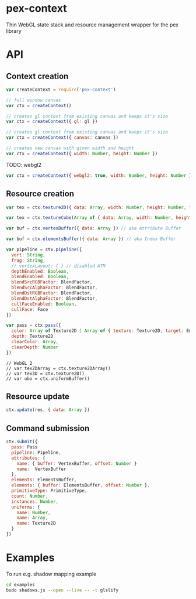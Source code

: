 # pex-context

Thin WebGL state stack and resource management wrapper for the pex library

# API

## Context creation

```javascript
var createContext = require('pex-context')

// full window canvas
var ctx = createContext()

// creates gl context from existing canvas and keeps it's size
var ctx = createContext({ gl: gl })

// creates gl context from existing canvas and keeps it's size
var ctx = createContext({ canvas: canvas })

// creates new canvas with given width and height
var ctx = createContext({ width: Number, height: Number })
```

TODO: webgl2
```javascript
var ctx = createContext({ webgl2: true, width: Number, height: Number })
```

## Resource creation

```javascript
var tex = ctx.texture2D({ data: Array, width: Number, height: Number, format: PixelFormat })

var tex = ctx.textureCube(Array of { data: Array, width: Number, height: Number, format: PixelFormat })

var buf = ctx.vertexBuffer({ data: Array }) // aka Attribute Buffer

var buf = ctx.elementsBuffer({ data: Array }) // aka Index Buffer

var pipeline = ctx.pipeline({
  vert: String,
  frag: String,
  // vertexLayout: { } // disabled ATM
  depthEnabled: Boolean,
  blendEnabled: Boolean,
  blendSrcRGBFactor: BlendFactor,
  blendSrcAlphaFactor: BlendFactor,
  blendDstRGBFactor: BlendFactor,
  blendDstAlphaFactor: BlendFactor,
  cullFaceEnabled: Boolean,
  cullFace: Face
})

var pass = ctx.pass({
  color: Array of Texture2D | Array of { texture: Texture2D, target: Enum }
  depth: Texture2D
  clearColor: Array,
  clearDepth: Number
})
```

```
// WebGL 2
// var tex2DArray = ctx.texture2DArray()
// var tex3D = ctx.texture2D()
// var ubo = ctx.uniformBuffer()

```

## Resource update

```javascript
ctx.update(res, { data: Array })
```

## Command submission

```javascript
ctx.submit({
  pass: Pass
  pipeline: Pipeline,
  attributes: {
    name: { buffer: VertexBuffer, offset: Number }
    name:  VertexBuffer
  },
  elements: ElementsBuffer,
  elements: { buffer: ElementsBuffer, offset: Number },
  primitiveType: PrimitiveType,
  count: Number,
  instances: Number,
  uniforms: {
    name: Number,
    name: Array,
    name: Texture2D
  }
})
```

# Examples

To run e.g. shadow mapping example

```sh
cd examples
budo shadows.js --open --live -- -t glslify
```
